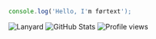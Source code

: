 ```javascript
console.log('Hello, I'm førtext');
```
![Lanyard](https://lanyard.cnrad.dev/api/1222867645238345799)
![GitHub Stats](https://awesome-github-stats.azurewebsites.net/user-stats/fortextexe?cardType=github&theme=github-dark&showIcons=false&preferLogin=false&Border=DD272700&Ring=ffffff&Title=ffffff&Background=DD272700)
![Profile views](https://komarev.com/ghpvc/?username=fortextexe&label=Profile%20views&color=0e75b6&style=flat)
